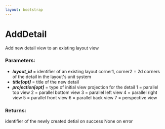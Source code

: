 ```yaml
---
layout: bootstrap
---
```


# AddDetail

Add new detail view to an existing layout view
          

### Parameters:

- ***layout_id*** = identifier of an existing layout
corner1, corner2 = 2d corners of the detail in the layout's unit system
- ***title[opt]*** = title of the new detail
- ***projection[opt]*** = type of initial view projection for the detail
    1 = parallel top view
    2 = parallel bottom view
    3 = parallel left view
    4 = parallel right view
    5 = parallel front view
    6 = parallel back view
    7 = perspective view
        

### Returns:


identifier of the newly created detial on success
None on error
        


